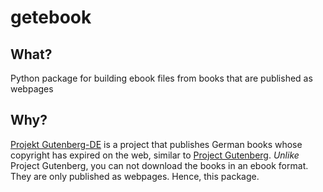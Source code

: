 # getebook
## What?
Python package for building ebook files from books that are published as
webpages

## Why?
[Projekt Gutenberg-DE](http://gutenberg.spiegel.de) is a project that publishes
German books whose copyright has expired on the web, similar to
[Project Gutenberg](https://www.gutenberg.org). *Unlike* Project Gutenberg, you
can not download the books in an ebook format. They are only published as
webpages. Hence, this package.
